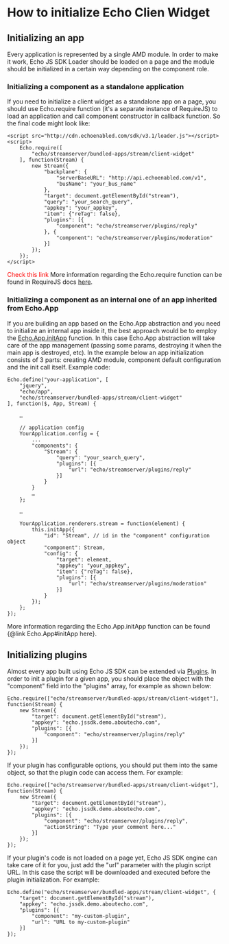 # How to initialize Echo Clien Widget

## Initializing an app

Every application is represented by a single AMD module. In order to make it work, Echo JS SDK Loader should be loaded on a page and the module should be initialized in a certain way depending on the component role.

### Initializing a component as a standalone application

If you need to initialize a client widget as a standalone app on a page, you should use Echo.require function (it's a separate instance of RequireJS) to load an application and call component constructor in callback function. So the final code might look like:

	<script src="http://cdn.echoenabled.com/sdk/v3.1/loader.js"></script>
	<script>
		Echo.require([
			"echo/streamserver/bundled-apps/stream/client-widget"
		], function(Stream) {
			new Stream({
				"backplane": {
					"serverBaseURL": "http://api.echoenabled.com/v1",
					"busName": "your_bus_name"
				},
				"target": document.getElementById("stream"),
				"query": "your_search_query",
				"appkey": "your_appkey",
				"item": {"reTag": false},
				"plugins": [{
					"component": "echo/streamserver/plugins/reply"
				}, {
					"component": "echo/streamserver/plugins/moderation"
				}]
			});
		});
	</script>

<span style="color: red;">Check this link</span>
More information regarding the Echo.require function can be found in RequireJS docs [here](http://requirejs.org/docs/api.html#jsfiles).

### Initializing a component as an internal one of an app inherited from Echo.App

If you are building an app based on the Echo.App abstraction and you need to initialize an internal app inside it, the best approach would be to employ the [Echo.App.initApp](#!/api/Echo.App-method-initApp) function. In this case Echo.App abstraction will take care of the app management (passing some params, destroying it when the main app is destroyed, etc). In the example below an app initialization consists of 3 parts: creating AMD module, component default configuration and the init call itself. Example code:

	Echo.define("your-application", [
		"jquery",
		"echo/app",
		"echo/streamserver/bundled-apps/stream/client-widget"
	], function($, App, Stream) {

		…

		// application config
		YourApplication.config = {
			...
			"components": {
				"Stream": {
					"query": "your_search_query",
					"plugins": [{
						"url": "echo/streamserver/plugins/reply"
					}]
				}
			}
			…
		};

		…

		YourApplication.renderers.stream = function(element) {
			this.initApp({
				"id": "Stream", // id in the "component" configuration object
				"component": Stream,
				"config": {
					"target": element,
					"appkey": "your_appkey",
					"item": {"reTag": false},
					"plugins": [{
						"url": "echo/streamserver/plugins/moderation"
					}]
				}
			});
		};
	});

More information regarding the Echo.App.initApp function can be found {@link Echo.App#initApp here}.

## Initializing plugins

Almost every app built using Echo JS SDK can be extended via [Plugins](#!/guide/how_to_develop_plugin). In order to init a plugin for a given app, you should place the object with the "component" field into the "plugins" array, for example as shown below:

	Echo.require(["echo/streamserver/bundled-apps/stream/client-widget"], function(Stream) {
		new Stream({
			"target": document.getElementById("stream"),
			"appkey": "echo.jssdk.demo.aboutecho.com",
			"plugins": [{
				"component": "echo/streamserver/plugins/reply"
			}]
		});
	});

If your plugin has configurable options, you should put them into the same object, so that the plugin code can access them. For example:

	Echo.require(["echo/streamserver/bundled-apps/stream/client-widget"], function(Stream) {
		new Stream({
			"target": document.getElementById("stream"),
			"appkey": "echo.jssdk.demo.aboutecho.com",
			"plugins": [{
				"component": "echo/streamserver/plugins/reply",
				"actionString": "Type your comment here..."
			}]
		});
	});

If your plugin's code is not loaded on a page yet, Echo JS SDK engine can take care of it for you, just add the "url" parameter with the plugin script URL. In this case the script will be downloaded and executed before the plugin initialization. For example:

	Echo.define("echo/streamserver/bundled-apps/stream/client-widget", {
		"target": document.getElementById("stream"),
		"appkey": "echo.jssdk.demo.aboutecho.com",
		"plugins": [{
			"component": "my-custom-plugin",
			"url": "URL to my-custom-plugin"
		}]
	});
